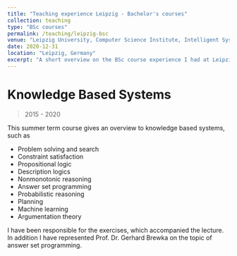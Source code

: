 ```yaml
---
title: "Teaching experience Leipzig - Bachelor's courses"
collection: teaching
type: "BSc courses"
permalink: /teaching/leipzig-bsc
venue: "Leipzig University, Computer Science Institute, Intelligent Systems Group"
date: 2020-12-31
location: "Leipzig, Germany"
excerpt: "A short overview on the BSc course experience I had at Leipzig University"
---
```


Knowledge Based Systems
======
> 2015 - 2020

This summer term course gives an overview to knowledge based systems, such as
* Problem solving and search
* Constraint satisfaction
* Propositional logic
* Description logics
* Nonmonotonic reasoning
* Answer set programming
* Probabilistic reasoning
* Planning
* Machine learning
* Argumentation theory

I have been responsible for the exercises, which accompanied the lecture.
In addition I have represented Prof. Dr. Gerhard Brewka on the topic of answer set programming.


